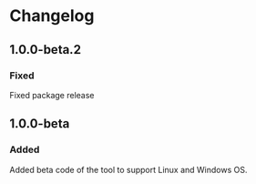 # Changelog

## 1.0.0-beta.2

### Fixed

Fixed package release

## 1.0.0-beta

### Added

Added beta code of the tool to support Linux and Windows OS.